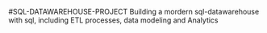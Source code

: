#SQL-DATAWAREHOUSE-PROJECT
Building a mordern sql-datawarehouse with sql, including ETL processes, data modeling and Analytics
